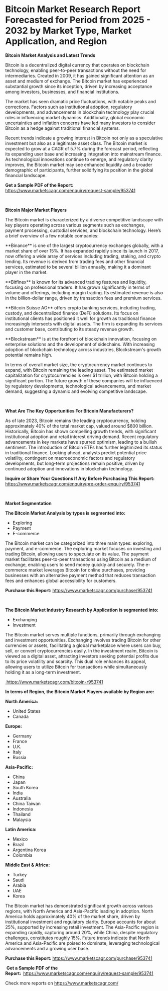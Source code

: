 <p><h1>Bitcoin Market Research Report Forecasted for Period from 2025 -  2032 by Market Type, Market Application, and Region</h1></p><p><strong>Bitcoin Market Analysis and Latest Trends</strong></p>
<p><p>Bitcoin is a decentralized digital currency that operates on blockchain technology, enabling peer-to-peer transactions without the need for intermediaries. Created in 2009, it has gained significant attention as an asset and medium of exchange. The Bitcoin market has experienced substantial growth since its inception, driven by increasing acceptance among investors, businesses, and financial institutions.</p><p>The market has seen dramatic price fluctuations, with notable peaks and corrections. Factors such as institutional adoption, regulatory developments, and advancements in blockchain technology play crucial roles in influencing market dynamics. Additionally, global economic uncertainties and inflation concerns have led many investors to consider Bitcoin as a hedge against traditional financial systems.</p><p>Recent trends indicate a growing interest in Bitcoin not only as a speculative investment but also as a legitimate asset class. The Bitcoin market is expected to grow at a CAGR of 5.7% during the forecast period, reflecting its expanding user base and increasing integration into mainstream finance. As technological innovations continue to emerge, and regulatory clarity improves, the Bitcoin market may see enhanced liquidity and a broader demographic of participants, further solidifying its position in the global financial landscape.</p></p>
<p><strong>Get a Sample PDF of the Report:&nbsp;</strong> <a href="https://www.marketscagr.com/enquiry/request-sample/953741?utm_campaign=2942&utm_medium=2&utm_source=Github&utm_content=ia&utm_term=07032025&utm_id=bitcoin">https://www.marketscagr.com/enquiry/request-sample/953741</a></p>
<p>&nbsp;</p>
<p><strong>Bitcoin Major Market Players</strong></p>
<p><p>The Bitcoin market is characterized by a diverse competitive landscape with key players operating across various segments such as exchanges, payment processing, custodial services, and blockchain technology. Here’s a brief overview of a few notable companies:</p><p>**Binance** is one of the largest cryptocurrency exchanges globally, with a market share of over 15%. It has expanded rapidly since its launch in 2017, now offering a wide array of services including trading, staking, and crypto lending. Its revenue is derived from trading fees and other financial services, estimated to be several billion annually, making it a dominant player in the market.</p><p>**Bitfinex** is known for its advanced trading features and liquidity, focusing on professional traders. It has grown significantly in terms of volume and offerings, including margin trading. Its estimated revenue is also in the billion-dollar range, driven by transaction fees and premium services.</p><p>**Bitcoin Suisse AG** offers crypto banking services, including trading, custody, and decentralized finance (DeFi) solutions. Its focus on institutional clients has positioned it well for growth as traditional finance increasingly intersects with digital assets. The firm is expanding its services and customer base, contributing to its steady revenue growth.</p><p>**Blockstream** is at the forefront of blockchain innovation, focusing on enterprise solutions and the development of sidechains. With increasing adoption of blockchain technology across industries, Blockstream's growth potential remains high.</p><p>In terms of overall market size, the cryptocurrency market continues to expand, with Bitcoin remaining the leading asset. The estimated market capitalization for cryptocurrencies is over $1 trillion, with Bitcoin holding a significant portion. The future growth of these companies will be influenced by regulatory developments, technological advancements, and market demand, suggesting a dynamic and evolving competitive landscape.</p></p>
<p>&nbsp;</p>
<p><strong>What Are The Key Opportunities For Bitcoin Manufacturers?</strong></p>
<p><p>As of late 2023, Bitcoin remains the leading cryptocurrency, holding approximately 40% of the total market cap, valued around $800 billion. Historically, Bitcoin has shown compelling growth trends, with significant institutional adoption and retail interest driving demand. Recent regulatory advancements in key markets have spurred optimism, leading to a bullish sentiment. The introduction of Bitcoin ETFs has further legitimized its status in traditional finance. Looking ahead, analysts predict potential price volatility, contingent on macroeconomic factors and regulatory developments, but long-term projections remain positive, driven by continued adoption and innovations in blockchain technology.</p></p>
<p><strong>Inquire or Share Your Questions If Any Before Purchasing This Report:</strong> <a href="https://www.marketscagr.com/enquiry/pre-order-enquiry/953741?utm_campaign=2942&utm_medium=2&utm_source=Github&utm_content=ia&utm_term=07032025&utm_id=bitcoin">https://www.marketscagr.com/enquiry/pre-order-enquiry/953741</a></p>
<p>&nbsp;</p>
<p><strong>Market Segmentation</strong></p>
<p><strong>The Bitcoin Market Analysis by types is segmented into:</strong></p>
<p><ul><li>Exploring</li><li>Payment</li><li>E-commerce</li></ul></p>
<p><p>The Bitcoin market can be categorized into three main types: exploring, payment, and e-commerce. The exploring market focuses on investing and trading Bitcoin, allowing users to speculate on its value. The payment market facilitates peer-to-peer transactions using Bitcoin as a medium of exchange, enabling users to send money quickly and securely. The e-commerce market leverages Bitcoin for online purchases, providing businesses with an alternative payment method that reduces transaction fees and enhances global accessibility for customers.</p></p>
<p><strong>Purchase this Report:&nbsp;</strong><a href="https://www.marketscagr.com/purchase/953741?utm_campaign=2942&utm_medium=2&utm_source=Github&utm_content=ia&utm_term=07032025&utm_id=bitcoin">https://www.marketscagr.com/purchase/953741</a></p>
<p>&nbsp;</p>
<p><strong>The Bitcoin Market Industry Research by Application is segmented into:</strong></p>
<p><ul><li>Exchanging</li><li>Investment</li></ul></p>
<p><p>The Bitcoin market serves multiple functions, primarily through exchanging and investment opportunities. Exchanging involves trading Bitcoin for other currencies or assets, facilitating a global marketplace where users can buy, sell, or convert cryptocurrencies easily. In the investment realm, Bitcoin is viewed as a digital asset, attracting investors seeking potential profits due to its price volatility and scarcity. This dual role enhances its appeal, allowing users to utilize Bitcoin for transactions while simultaneously holding it as a long-term investment.</p></p>
<p><a href="https://www.marketscagr.com/bitcoin-r953741?utm_campaign=2942&utm_medium=2&utm_source=Github&utm_content=ia&utm_term=07032025&utm_id=bitcoin">&nbsp;https://www.marketscagr.com/bitcoin-r953741</a></p>
<p><strong>In terms of Region, the Bitcoin Market Players available by Region are:</strong></p>
<p>
    <p> <strong> North America: </strong>
        <ul>
            <li>United States</li>
            <li>Canada</li>
        </ul>
        </p> 
    <p> <strong> Europe: </strong>
        <ul>
            <li>Germany</li>
            <li>France</li>
            <li>U.K.</li>
            <li>Italy</li>
            <li>Russia</li>
        </ul>
        </p> 
    <p> <strong> Asia-Pacific: </strong>
        <ul>
            <li>China</li>
            <li>Japan</li>
            <li>South Korea</li>
            <li>India</li>
            <li>Australia</li>
            <li>China Taiwan</li>
            <li>Indonesia</li>
            <li>Thailand</li>
            <li>Malaysia</li>
        </ul>
        </p> 
    <p> <strong> Latin America: </strong>
        <ul>
            <li>Mexico</li>
            <li>Brazil</li>
            <li>Argentina Korea</li>
            <li>Colombia</li>
        </ul>
        </p> 
    <p> <strong> Middle East & Africa: </strong>
        <ul>
            <li>Turkey</li>
            <li>Saudi</li>
            <li>Arabia</li>
            <li>UAE</li>
            <li>Korea</li>
        </ul>
    </p>
    </p>
<p><p>The Bitcoin market has demonstrated significant growth across various regions, with North America and Asia-Pacific leading in adoption. North America holds approximately 40% of the market share, driven by institutional investment and regulatory clarity. Europe accounts for about 25%, supported by increasing retail investment. The Asia-Pacific region is expanding rapidly, capturing around 20%, while China, despite regulatory challenges, constitutes roughly 15%. Future trends indicate that North America and Asia-Pacific are poised to dominate, leveraging technological advancements and a growing user base.</p></p>
<p><strong>Purchase this Report: </strong><a href="https://www.marketscagr.com/purchase/953741?utm_campaign=2942&utm_medium=2&utm_source=Github&utm_content=ia&utm_term=07032025&utm_id=bitcoin">https://www.marketscagr.com/purchase/953741</a></p>
<p>&nbsp;<strong>Get a Sample PDF of the Report:&nbsp;&nbsp;</strong><a href="https://www.marketscagr.com/enquiry/request-sample/953741?utm_campaign=2942&utm_medium=2&utm_source=Github&utm_content=ia&utm_term=07032025&utm_id=bitcoin">https://www.marketscagr.com/enquiry/request-sample/953741</a></p>
<p><strong></strong></p>
<p>Check more reports on <a href="https://www.marketscagr.com/?utm_campaign=2942&utm_medium=2&utm_source=Github&utm_content=ia&utm_term=07032025&utm_id=bitcoin">https://www.marketscagr.com/</a></p>